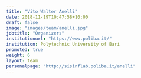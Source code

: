 ```yaml
---
title: "Vito Walter Anelli"
date: 2018-11-19T10:47:58+10:00
draft: false
image: "images/team/anelli.jpg"
jobtitle: "Organizers"
institutionurl: "https://www.poliba.it/"
institution: Polytechnic University of Bari
promoted: true
weight: 6
layout: team
personalpage: "http://sisinflab.poliba.it/anelli"
---
```

